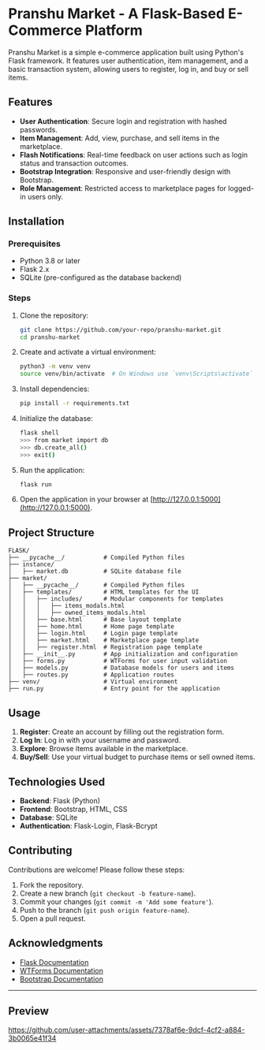 # Pranshu Market - A Flask-Based E-Commerce Platform

Pranshu Market is a simple e-commerce application built using Python's Flask framework. It features user authentication, item management, and a basic transaction system, allowing users to register, log in, and buy or sell items.

## Features

- **User Authentication**: Secure login and registration with hashed passwords.
- **Item Management**: Add, view, purchase, and sell items in the marketplace.
- **Flash Notifications**: Real-time feedback on user actions such as login status and transaction outcomes.
- **Bootstrap Integration**: Responsive and user-friendly design with Bootstrap.
- **Role Management**: Restricted access to marketplace pages for logged-in users only.

## Installation

### Prerequisites
- Python 3.8 or later
- Flask 2.x
- SQLite (pre-configured as the database backend)

### Steps
1. Clone the repository:
   ```bash
   git clone https://github.com/your-repo/pranshu-market.git
   cd pranshu-market
   ```

2. Create and activate a virtual environment:
   ```bash
   python3 -m venv venv
   source venv/bin/activate  # On Windows use `venv\Scripts\activate`
   ```

3. Install dependencies:
   ```bash
   pip install -r requirements.txt
   ```

4. Initialize the database:
   ```bash
   flask shell
   >>> from market import db
   >>> db.create_all()
   >>> exit()
   ```

5. Run the application:
   ```bash
   flask run
   ```

6. Open the application in your browser at [http://127.0.0.1:5000](http://127.0.0.1:5000).

## Project Structure

```plaintext
FLASK/
├── __pycache__/           # Compiled Python files
├── instance/
│   ├── market.db          # SQLite database file
├── market/
│   ├── __pycache__/       # Compiled Python files
│   ├── templates/         # HTML templates for the UI
│   │   ├── includes/      # Modular components for templates
│   │   │   ├── items_modals.html
│   │   │   ├── owned_items_modals.html
│   │   ├── base.html      # Base layout template
│   │   ├── home.html      # Home page template
│   │   ├── login.html     # Login page template
│   │   ├── market.html    # Marketplace page template
│   │   ├── register.html  # Registration page template
│   ├── __init__.py        # App initialization and configuration
│   ├── forms.py           # WTForms for user input validation
│   ├── models.py          # Database models for users and items
│   ├── routes.py          # Application routes
├── venv/                  # Virtual environment
├── run.py                 # Entry point for the application
```

## Usage

1. **Register**: Create an account by filling out the registration form.
2. **Log In**: Log in with your username and password.
3. **Explore**: Browse items available in the marketplace.
4. **Buy/Sell**: Use your virtual budget to purchase items or sell owned items.

## Technologies Used

- **Backend**: Flask (Python)
- **Frontend**: Bootstrap, HTML, CSS
- **Database**: SQLite
- **Authentication**: Flask-Login, Flask-Bcrypt

## Contributing

Contributions are welcome! Please follow these steps:

1. Fork the repository.
2. Create a new branch (`git checkout -b feature-name`).
3. Commit your changes (`git commit -m 'Add some feature'`).
4. Push to the branch (`git push origin feature-name`).
5. Open a pull request.

## Acknowledgments

- [Flask Documentation](https://flask.palletsprojects.com/)
- [WTForms Documentation](https://wtforms.readthedocs.io/)
- [Bootstrap Documentation](https://getbootstrap.com/)

---
## Preview


https://github.com/user-attachments/assets/7378af6e-9dcf-4cf2-a884-3b0065e41f34



